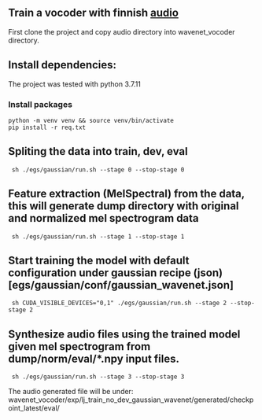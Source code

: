 ## Train a vocoder with finnish [audio](https://github.com/alastaa/tacotron2-samples/tree/master/audio)
First clone the project and copy audio directory into wavenet_vocoder directory.

## Install dependencies:
The project was tested with python 3.7.11 
### Install packages
````
python -m venv venv && source venv/bin/activate
pip install -r req.txt
````

## Spliting the data into train, dev, eval
````
 sh ./egs/gaussian/run.sh --stage 0 --stop-stage 0
````
## Feature extraction (MelSpectral) from the data, this will generate dump directory with original and normalized mel spectrogram data
````
 sh ./egs/gaussian/run.sh --stage 1 --stop-stage 1
````
## Start training the model with default configuration under gaussian recipe (json)[egs/gaussian/conf/gaussian_wavenet.json]
````
 sh CUDA_VISIBLE_DEVICES="0,1" ./egs/gaussian/run.sh --stage 2 --stop-stage 2
````
## Synthesize audio files using the trained model given mel spectrogram from dump/norm/eval/*.npy input files.
````
 sh ./egs/gaussian/run.sh --stage 3 --stop-stage 3
````
The audio generated file will be under: wavenet_vocoder/exp/lj_train_no_dev_gaussian_wavenet/generated/checkpoint_latest/eval/
